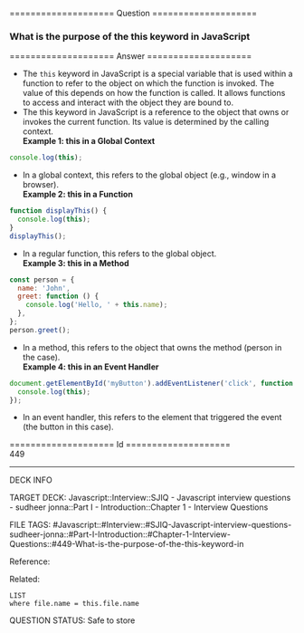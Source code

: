==================== Question ====================  

### What is the purpose of the this keyword in JavaScript  

==================== Answer ====================  

- The `this` keyword in JavaScript is a special variable that is used within a
  function to refer to the object on which the function is invoked. The value of
  this depends on how the function is called. It allows functions to access and
  interact with the object they are bound to.
- The this keyword in JavaScript is a reference to the object that owns or
  invokes the current function. Its value is determined by the calling
  context.  
  **Example 1: this in a Global Context**

```javascript
console.log(this);
```

- In a global context, this refers to the global object (e.g., window in a
  browser).  
  **Example 2: this in a Function**

```javascript
function displayThis() {
  console.log(this);
}
displayThis();
```

- In a regular function, this refers to the global object.  
  **Example 3: this in a Method**

```javascript
const person = {
  name: 'John',
  greet: function () {
    console.log('Hello, ' + this.name);
  },
};
person.greet();
```

- In a method, this refers to the object that owns the method (person in the
  case).  
  **Example 4: this in an Event Handler**

```javascript
document.getElementById('myButton').addEventListener('click', function () {
  console.log(this);
});
```

- In an event handler, this refers to the element that triggered the event (the
  button in this case).

==================== Id ====================  
449
<!--ID: 1707879803351-->

---

DECK INFO

TARGET DECK: Javascript::Interview::SJIQ - Javascript interview questions - sudheer jonna::Part I - Introduction::Chapter 1 - Interview Questions

FILE TAGS: #Javascript::#Interview::#SJIQ-Javascript-interview-questions-sudheer-jonna::#Part-I-Introduction::#Chapter-1-Interview-Questions::#449-What-is-the-purpose-of-the-this-keyword-in

Reference:

Related:

```dataview
LIST
where file.name = this.file.name
```
QUESTION STATUS: Safe to store
